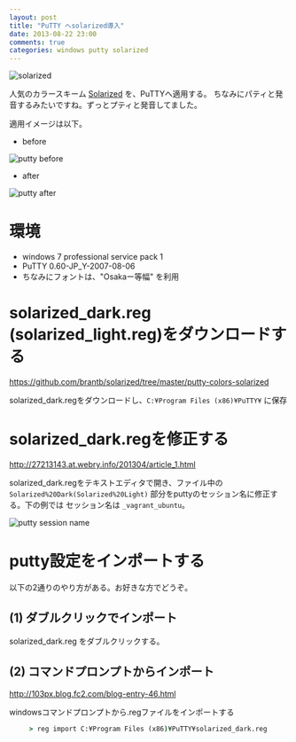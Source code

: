 ```yaml
---
layout: post
title: "PuTTY へsolarized導入"
date: 2013-08-22 23:00
comments: true
categories: windows putty solarized
---
```

![solarized](http://ethanschoonover.com/solarized/img/solarized-yinyang.png)

人気のカラースキーム [Solarized](http://ethanschoonover.com/solarized) を、PuTTYへ適用する。
ちなみにパティと発音するみたいですね。ずっとプティと発音してました。

適用イメージは以下。

* before

![putty before](https://dl.dropboxusercontent.com/u/28495046/octopress/20130822_putty_solarized/01_before_putty.png)

* after

![putty after](https://dl.dropboxusercontent.com/u/28495046/octopress/20130822_putty_solarized/02_after_putty.png)


# 環境
* windows 7 professional service pack 1
* PuTTY 0.60-JP_Y-2007-08-06
* ちなみにフォントは、"Osakaー等幅" を利用


# solarized_dark.reg (solarized_light.reg)をダウンロードする

https://github.com/brantb/solarized/tree/master/putty-colors-solarized

solarized_dark.regをダウンロードし、`C:¥Program Files (x86)¥PuTTY¥` に保存


# solarized_dark.regを修正する

http://27213143.at.webry.info/201304/article_1.html
    
solarized_dark.regをテキストエディタで開き、ファイル中の `Solarized%20Dark(Solarized%20Light)` 部分をputtyのセッション名に修正する。下の例では セッション名は `_vagrant_ubuntu`。

![putty session name](https://dl.dropboxusercontent.com/u/28495046/octopress/20130822_putty_solarized/putty_session_name.png)


# putty設定をインポートする
以下の2通りのやり方がある。お好きな方でどうぞ。

## (1) ダブルクリックでインポート
solarized_dark.reg をダブルクリックする。
     
## (2) コマンドプロンプトからインポート
http://103px.blog.fc2.com/blog-entry-46.html
     
windowsコマンドプロンプトから.regファイルをインポートする
```bat
     > reg import C:¥Program Files (x86)¥PuTTY¥solarized_dark.reg
```

